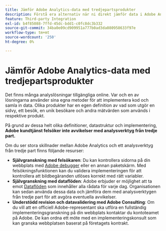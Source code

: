 ```yaml
---
title: Jämför Adobe Analytics-data med tredjepartsprodukter
description: Förstå era alternativ när ni direkt jämför data i Adobe Analytics med data som samlats in av andra Analytics-lösningar.
feature: Third-party Integration
exl-id: b4f85088-7ffd-45dc-bdd1-c0fc8dc3b332
source-git-commit: 34ba0e09cd909951a777b0ad3da080958633f97e
workflow-type: tm+mt
source-wordcount: '250'
ht-degree: 0%

---
```


# Jämför Adobe Analytics-data med tredjepartsprodukter

Det finns många analyslösningar tillgängliga online. Var och en av lösningarna använder sina egna metoder för att implementera kod och samla in data. Olika produkter har en egen definition av vad som utgör en sidvy, ett besök, en unik besökare och andra mätvärden som används i respektive produkt.

På grund av dessa helt olika definitioner, datastruktur och implementering, **Adobe kundtjänst felsöker inte avvikelser med analysverktyg från tredje part.**

Om du ser stora skillnader mellan Adobe Analytics och ett analysverktyg från tredje part finns följande resurser:

* **Självgranskning med felsökaren**: Du kan kontrollera sidorna på din webbplats med [Adobe debugger](https://experienceleague.adobe.com/docs/debugger/using/experience-cloud-debugger.html) eller en annan paketskärm. Med felsökningsfunktionen kan du validera implementeringen för att kontrollera att bildbegäranden utlöses korrekt med rätt variabler.
* **Självgranskning med dataflöden**: Adobe erbjuder er möjlighet att ta emot [Dataflöden](/help/export/analytics-data-feed/data-feed-overview.md) som innehåller alla rådata för varje dag. Organisationen kan sedan använda dessa data och jämföra dem med analysverktygen från tredje part för att avgöra eventuella avvikelser.
* **Understödd revision och datavalidering med Adobe Consulting**: Om du vill att en officiell Adobe-representant ska utföra en fullständig implementeringsgranskning på din webbplats kontaktar du kontoteamet på Adobe. De kan ordna ett möte med en implementeringskonsult som kan granska webbplatsen baserat på företagets kontrakt.
